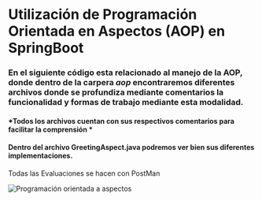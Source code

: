 # Utilización de Programación Orientada en Aspectos (AOP) en SpringBoot

### En el siguiente código esta relacionado al manejo de la AOP, donde dentro de la carpera *aop* encontraremos diferentes archivos donde se profundiza mediante comentarios la funcionalidad y formas de trabajo mediante esta modalidad.

#### *Todos los archivos cuentan con sus respectivos comentarios para facilitar la comprensión *

#### Dentro del archivo GreetingAspect.java podremos ver bien sus diferentes implementaciones.



<p>
Todas las Evaluaciones se hacen con PostMan
</p>


<p align="centerr">
<img src="https://velog.velcdn.com/images/uijeong/post/ef2d7fd1-d34e-4505-94b3-d69ac6341851/image.png" alt="Programación orientada a aspectos">
</p>
